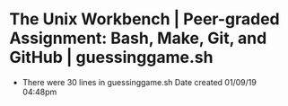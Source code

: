 # The Unix Workbench | Peer-graded Assignment: Bash, Make, Git, and GitHub | guessinggame.sh
* There were      30 lines in guessinggame.sh
Date created 01/09/19 04:48pm
